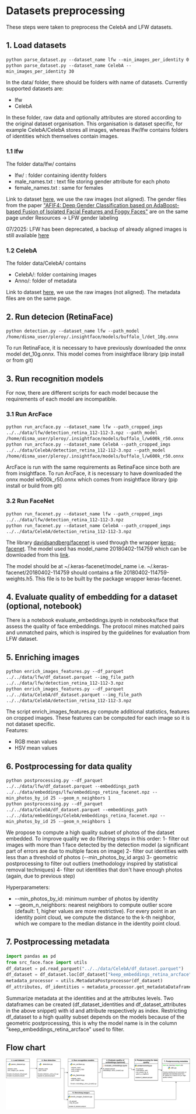 # Datasets preprocessing

These steps were taken to preprocess the CelebA and LFW datasets.

## 1. Load datasets

```console
python parse_dataset.py --dataset_name lfw --min_images_per_identity 0
python parse_dataset.py --dataset_name CelebA --min_images_per_identity 30
```

In the data/ folder, there should be folders with name of datasets.
Currently supported datasets are:
- lfw
- CelebA
  
In these folder, raw data and optionally attributes are stored according to the original dataset organisation. This organisation is dataset specific, for example CelebA/CelebA stores all images, whereas lfw/lfw contains folders of identities which themselves contain images.

### 1.1 lfw
The folder data/lfw/ contains
- lfw/ : folder containing identity folders
- male_names.txt :  text file storing gender attribute for each photo
- female_names.txt : same for females

Link to dataset [here](https://vis-www.cs.umass.edu/lfw/), we use the raw images (not aligned). The gender files from the paper ["AFIF4: Deep Gender Classification based on AdaBoost-based Fusion of Isolated Facial Features and Foggy Faces"](https://arxiv.org/abs/1706.04277) are on the same page under Resources -> LFW gender labeling

07/2025: LFW has been deprecated, a backup of already aligned images is still available [here](https://www.kaggle.com/datasets/jessicali9530/lfw-dataset)

### 1.2 CelebA
The folder data/CelebA/ contains
- CelebA/: folder containing images
- Anno/: folder of metadata

Link to dataset [here](https://mmlab.ie.cuhk.edu.hk/projects/CelebA.html), we use the raw images (not aligned). The metadata files are on the same page.

## 2. Run detecion (RetinaFace)

```console
python detection.py --dataset_name lfw --path_model /home/disma_user/pleroy/.insightface/models/buffalo_l/det_10g.onnx
```

To run RetinaFace, it is necessary to have previously downloaded the onnx model det_10g.onnx. This model comes from insightface library (pip install or from git)

## 3. Run recognition models

For now, there are different scripts for each model because the requirements of each model are incompatible.

### 3.1 Run ArcFace

```console
python run_arcface.py --dataset_name lfw --path_cropped_imgs ../../data/lfw/detection_retina_112-112-3.npz --path_model /home/disma_user/pleroy/.insightface/models/buffalo_l/w600k_r50.onnx
python run_arcface.py --dataset_name CelebA --path_cropped_imgs ../../data/CelebA/detection_retina_112-112-3.npz --path_model /home/disma_user/pleroy/.insightface/models/buffalo_l/w600k_r50.onnx
```

ArcFace is run with the same requirements as RetinaFace since both are from insightface.
To run ArcFace, it is necessary to have downloaded the onnx model w600k_r50.onnx which comes from insightface library (pip install or build from git)


### 3.2 Run FaceNet
```console
python run_facenet.py --dataset_name lfw --path_cropped_imgs ../../data/lfw/detection_retina_112-112-3.npz
python run_facenet.py --dataset_name CelebA --path_cropped_imgs ../../data/CelebA/detection_retina_112-112-3.npz
```

The library [davidsandberg/facenet](https://github.com/davidsandberg/facenet) is used through the wrapper [keras-facenet](https://pypi.org/project/keras-facenet/). The model used has model_name 20180402-114759 which can be downloaded from this [link](https://drive.google.com/file/d/1EXPBSXwTaqrSC0OhUdXNmKSh9qJUQ55-/view?pli=1).
  
The model should be at ~/.keras-facenet/model_name i.e. ~/.keras-facenet/20180402-114759 should contains a file 20180402-114759-weights.h5. This file is to be built by the package wrapper keras-facenet.


## 4. Evaluate quality of embedding for a dataset (optional, notebook)

There is a notebook evaluate_embeddings.ipynb in notebooks/face that assess the quality of face embeddings.
The protocol mines matched pairs and unmatched pairs, which is inspired by the guidelines for evaluation from LFW dataset.

## 5. Enriching images
```console
python enrich_images_features.py --df_parquet ../../data/lfw/df_dataset.parquet --img_file_path ../../data/lfw/detection_retina_112-112-3.npz
python enrich_images_features.py --df_parquet ../../data/CelebA/df_dataset.parquet --img_file_path ../../data/CelebA/detection_retina_112-112-3.npz
```

The script enrich_images_features.py compute additional statistics, features on cropped images. These features can be computed for each image so it is not dataset specific.\
Features:
- RGB mean values
- HSV mean values

## 6. Postprocessing for data quality
```console
python postprocessing.py --df_parquet ../../data/lfw/df_dataset.parquet --embeddings_path ../../data/embeddings/lfw/embeddings_retina_facenet.npz --min_photos_by_id 25 --geom_n_neighbors 1
python postprocessing.py --df_parquet ../../data/CelebA/df_dataset.parquet --embeddings_path ../../data/embeddings/CelebA/embeddings_retina_facenet.npz --min_photos_by_id 25 --geom_n_neighbors 1
```

We propose to compute a high quality subset of photos of the dataset embedded. To improve quality we do filtering steps in this order:
1- filter out images with more than 1 face detected by the detection model (a significant part of errors are due to multiple faces on image)
2- filter out identities with less than a threshold of photos (--min_photos_by_id args)
3- geometric postprocessing to filter out outliers (methodology inspired by statistical removal techniques)
4- filter out identities that don't have enough photos (again, due to previous step)

Hyperparameters:
- --min_photos_by_id: minimum number of photos by identity
- --geom_n_neighbors: nearest neighbors to compute outlier score (default: 1, higher values are more restrictive). For every point in an identity point cloud, we compute the distance to the k-th neighbor, which we compare to the median distance in the identity point cloud.

## 7. Postprocessing metadata
```python
import pandas as pd
from src_face.face import utils
df_dataset = pd.read_parquet("../../data/CelebA/df_dataset.parquet")
df_dataset = df_dataset.loc[df_dataset["keep_embeddings_retina_arcface"]]  # optional, restrict df_dataset to high quality subset
metadata_processor = utils.MetadataPostprocessor(df_dataset)
df_attributes, df_identities = metadata_processor.get_metadataDataframes()
```

Summarize metadata at the identities and at the attributes levels. Two dataframes can be created (df_dataset_identities and df_dataset_attributes in the above snippet) with id and attribute respectively as index.
Restricting df_dataset to a high quality subset depends on the models because of the geometric postprocessing, this is why the model name is in the column "keep_embeddings_retina_arcface" used to filter.


## Flow chart
![Alt text](../../imgs/Flowchart_topoface_datagen.drawio.png?raw=true)
